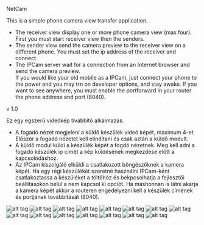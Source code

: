 NetCam

This is a simple phone camera view transfer application.
- The receiver view display one or more phone camera view (max four). First you must start receiver view then the senders.
- The sender view send the camera preview to the receiver view on a different phone. You must set the ip address of the receiver and connect.
- The IPCam server wait for a connection from an Internet browser and send the camera preview.   
If you would like your old mobile as a IPCam, just connect your phone to the power and you may trn on developer options, and stay awake.
If you want to see anywhere, you must enable the portforward in your router the phone address and port (8040).

v 1.0

Ez egy egszerű videókép tivábbító alkalmazás.
- A fogadó nézet megjelení a küldő készülék videó képét, maximum 4-et. Először a fogadó nézetet kell elindítani és csak aztán a küldő modult.
- A küldő modul küldi a készülék képét a fogdó nézetnek. Meg kell adni a fogadó készülék ip címét a kép küldésének megkezdése előtt a kapcsolódáshoz.
- Az IPCam kiszolgáló elküldi a csatlakozott böngészőknek a kamera képét.
Ha egy régi készülékét szeretné használni IPCam-ként csatlakoztassa a készüléket a töltőhöz és bekpcsolhatja a fejlesztői beállításokon belül a nem kapcsol ki opciót.
Ha máshonnan is látni akarja a kamera képét akkor a routeren engedélyezni kell a készülék címének és portjának továbbítását (8040).

![alt tag](https://github.com/landroo/NetCam/blob/master/pictures/device-2016-07-30-150641.png)
![alt tag](https://github.com/landroo/NetCam/blob/master/pictures/device-2016-07-30-150711.png)
![alt tag](https://github.com/landroo/NetCam/blob/master/pictures/device-2016-07-30-150859.png)
![alt tag](https://github.com/landroo/NetCam/blob/master/pictures/device-2016-07-30-150941.png)
![alt tag](https://github.com/landroo/NetCam/blob/master/pictures/device-2016-07-30-151000.png)
![alt tag](https://github.com/landroo/NetCam/blob/master/pictures/device-2016-07-30-152020.png)
![alt tag](https://github.com/landroo/NetCam/blob/master/pictures/device-2016-07-30-152037.png)
![alt tag](https://github.com/landroo/NetCam/blob/master/pictures/device-2016-08-05-115123.png)
![alt tag](https://github.com/landroo/NetCam/blob/master/pictures/device-2016-08-05-115150.png)
![alt tag](https://github.com/landroo/NetCam/blob/master/pictures/device-2016-08-05-115211.png)
![alt tag](https://github.com/landroo/NetCam/blob/master/pictures/device-2016-08-05-115238.png)
![alt tag](https://github.com/landroo/NetCam/blob/master/pictures/device-2016-08-05-121454.png)
![alt tag](https://github.com/landroo/NetCam/blob/master/pictures/device-2016-08-05-121507.png)
![alt tag](https://github.com/landroo/NetCam/blob/master/pictures/device-2016-08-05-121525.png)
![alt tag](https://github.com/landroo/NetCam/blob/master/pictures/device-2016-08-05-121602.png)
